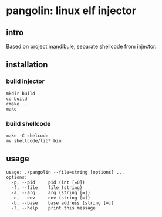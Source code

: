 # pangolin: linux elf injector
## intro
Based on project [mandibule](https://github.com/ixty/mandibule), separate shellcode from injector.
## installation
### build injector
```shell
mkdir build
cd build
cmake ..
make
```
### build shellcode
```shell
make -C shelcode
mv shellcode/lib* bin
```
## usage
```shell
usage: ./pangolin --file=string [options] ...
options:
  -p, --pid     pid (int [=0])
  -f, --file    file (string)
  -a, --arg     arg (string [=])
  -e, --env     env (string [=])
  -b, --base    base address (string [=])
  -?, --help    print this message
```
